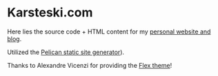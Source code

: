 # Karsteski.com

Here lies the source code + HTML content for my [personal website and blog](https://www.karsteski.com).

Utilized the [Pelican static site generator](https://blog.getpelican.com/)).

Thanks to Alexandre Vicenzi for providing the [Flex theme](https://github.com/alexandrevicenzi/Flex)!
